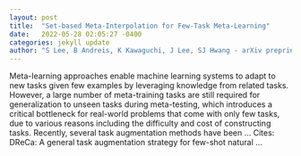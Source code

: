 ```yaml
---
layout: post
title:  "Set-based Meta-Interpolation for Few-Task Meta-Learning"
date:   2022-05-28 02:05:27 -0400
categories: jekyll update
author: "S Lee, B Andreis, K Kawaguchi, J Lee, SJ Hwang - arXiv preprint arXiv:2205.09990, 2022"
---
```

Meta-learning approaches enable machine learning systems to adapt to new tasks given few examples by leveraging knowledge from related tasks. However, a large number of meta-training tasks are still required for generalization to unseen tasks during meta-testing, which introduces a critical bottleneck for real-world problems that come with only few tasks, due to various reasons including the difficulty and cost of constructing tasks. Recently, several task augmentation methods have been … Cites: ‪DReCa: A general task augmentation strategy for few-shot natural …‬